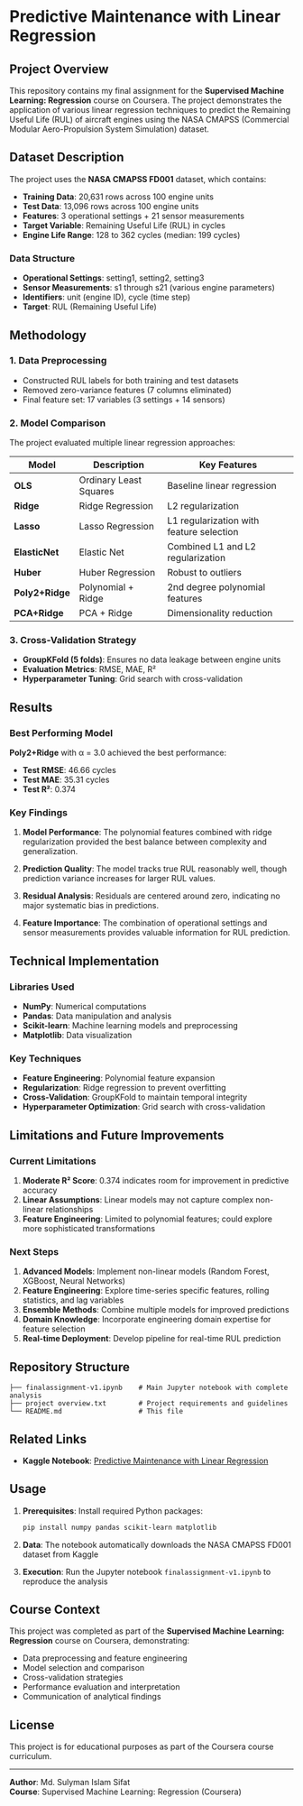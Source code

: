 # Predictive Maintenance with Linear Regression

## Project Overview

This repository contains my final assignment for the **Supervised Machine Learning: Regression** course on Coursera. The project demonstrates the application of various linear regression techniques to predict the Remaining Useful Life (RUL) of aircraft engines using the NASA CMAPSS (Commercial Modular Aero-Propulsion System Simulation) dataset.

## Dataset Description

The project uses the **NASA CMAPSS FD001** dataset, which contains:

- **Training Data**: 20,631 rows across 100 engine units
- **Test Data**: 13,096 rows across 100 engine units
- **Features**: 3 operational settings + 21 sensor measurements
- **Target Variable**: Remaining Useful Life (RUL) in cycles
- **Engine Life Range**: 128 to 362 cycles (median: 199 cycles)

### Data Structure
- **Operational Settings**: setting1, setting2, setting3
- **Sensor Measurements**: s1 through s21 (various engine parameters)
- **Identifiers**: unit (engine ID), cycle (time step)
- **Target**: RUL (Remaining Useful Life)

## Methodology

### 1. Data Preprocessing
- Constructed RUL labels for both training and test datasets
- Removed zero-variance features (7 columns eliminated)
- Final feature set: 17 variables (3 settings + 14 sensors)

### 2. Model Comparison
The project evaluated multiple linear regression approaches:

| Model | Description | Key Features |
|-------|-------------|--------------|
| **OLS** | Ordinary Least Squares | Baseline linear regression |
| **Ridge** | Ridge Regression | L2 regularization |
| **Lasso** | Lasso Regression | L1 regularization with feature selection |
| **ElasticNet** | Elastic Net | Combined L1 and L2 regularization |
| **Huber** | Huber Regression | Robust to outliers |
| **Poly2+Ridge** | Polynomial + Ridge | 2nd degree polynomial features |
| **PCA+Ridge** | PCA + Ridge | Dimensionality reduction |

### 3. Cross-Validation Strategy
- **GroupKFold (5 folds)**: Ensures no data leakage between engine units
- **Evaluation Metrics**: RMSE, MAE, R²
- **Hyperparameter Tuning**: Grid search with cross-validation

## Results

### Best Performing Model
**Poly2+Ridge** with α = 3.0 achieved the best performance:

- **Test RMSE**: 46.66 cycles
- **Test MAE**: 35.31 cycles  
- **Test R²**: 0.374

### Key Findings

1. **Model Performance**: The polynomial features combined with ridge regularization provided the best balance between complexity and generalization.

2. **Prediction Quality**: The model tracks true RUL reasonably well, though prediction variance increases for larger RUL values.

3. **Residual Analysis**: Residuals are centered around zero, indicating no major systematic bias in predictions.

4. **Feature Importance**: The combination of operational settings and sensor measurements provides valuable information for RUL prediction.

## Technical Implementation

### Libraries Used
- **NumPy**: Numerical computations
- **Pandas**: Data manipulation and analysis
- **Scikit-learn**: Machine learning models and preprocessing
- **Matplotlib**: Data visualization

### Key Techniques
- **Feature Engineering**: Polynomial feature expansion
- **Regularization**: Ridge regression to prevent overfitting
- **Cross-Validation**: GroupKFold to maintain temporal integrity
- **Hyperparameter Optimization**: Grid search with cross-validation

## Limitations and Future Improvements

### Current Limitations
1. **Moderate R² Score**: 0.374 indicates room for improvement in predictive accuracy
2. **Linear Assumptions**: Linear models may not capture complex non-linear relationships
3. **Feature Engineering**: Limited to polynomial features; could explore more sophisticated transformations

### Next Steps
1. **Advanced Models**: Implement non-linear models (Random Forest, XGBoost, Neural Networks)
2. **Feature Engineering**: Explore time-series specific features, rolling statistics, and lag variables
3. **Ensemble Methods**: Combine multiple models for improved predictions
4. **Domain Knowledge**: Incorporate engineering domain expertise for feature selection
5. **Real-time Deployment**: Develop pipeline for real-time RUL prediction

## Repository Structure

```
├── finalassignment-v1.ipynb    # Main Jupyter notebook with complete analysis
├── project overview.txt        # Project requirements and guidelines
└── README.md                   # This file
```

## Related Links

- **Kaggle Notebook**: [Predictive Maintenance with Linear Regression]([https://www.kaggle.com/code/sulymansifat/predictive-maintenance-linear-regression](https://www.kaggle.com/code/sulymansifat/predictive-maintenance-linear-regression))

## Usage

1. **Prerequisites**: Install required Python packages:
   ```bash
   pip install numpy pandas scikit-learn matplotlib
   ```

2. **Data**: The notebook automatically downloads the NASA CMAPSS FD001 dataset from Kaggle

3. **Execution**: Run the Jupyter notebook `finalassignment-v1.ipynb` to reproduce the analysis

## Course Context

This project was completed as part of the **Supervised Machine Learning: Regression** course on Coursera, demonstrating:
- Data preprocessing and feature engineering
- Model selection and comparison
- Cross-validation strategies
- Performance evaluation and interpretation
- Communication of analytical findings

## License

This project is for educational purposes as part of the Coursera course curriculum.

---

**Author**: Md. Sulyman Islam Sifat  
**Course**: Supervised Machine Learning: Regression (Coursera)


